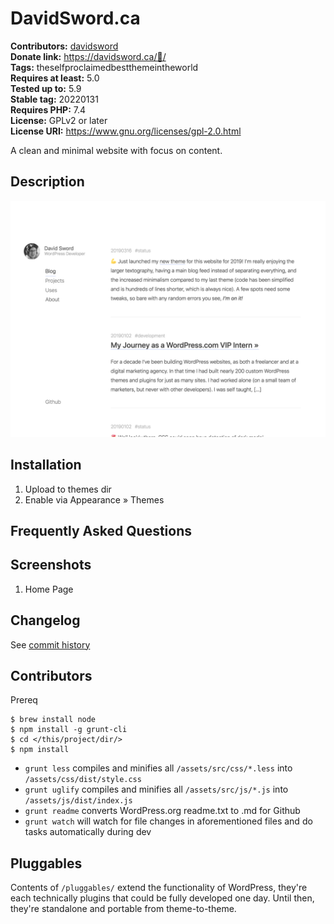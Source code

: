 # DavidSword.ca #
**Contributors:** [davidsword](https://profiles.wordpress.org/davidsword/)  
**Donate link:**       https://davidsword.ca/🍺/  
**Tags:**              theselfproclaimedbestthemeintheworld  
**Requires at least:** 5.0  
**Tested up to:**      5.9  
**Stable tag:**        20220131  
**Requires PHP:**      7.4  
**License:**           GPLv2 or later  
**License URI:**       https://www.gnu.org/licenses/gpl-2.0.html  

A clean and minimal website with focus on content.

## Description ##

![](screenshot.png)

## Installation ##

1. Upload to themes dir
2. Enable via Appearance » Themes

## Frequently Asked Questions ##


## Screenshots ##

1. Home Page

## Changelog ##

See [commit history](https://github.com/davidsword/davidsword.ca/commits/master)

## Contributors ##

Prereq

```
$ brew install node
$ npm install -g grunt-cli
$ cd </this/project/dir/>
$ npm install
```

* `grunt less` compiles and minifies all `/assets/src/css/*.less` into `/assets/css/dist/style.css`
* `grunt uglify` compiles and minifies all `/assets/src/js/*.js` into `/assets/js/dist/index.js`
* `grunt readme` converts WordPress.org readme.txt to .md for Github
* `grunt watch` will watch for file changes in aforementioned files and do tasks automatically during dev

## Pluggables ##

Contents of `/pluggables/` extend the functionality of WordPress, they're each technically plugins that could be fully developed one day. Until then, they're standalone and portable from theme-to-theme.
